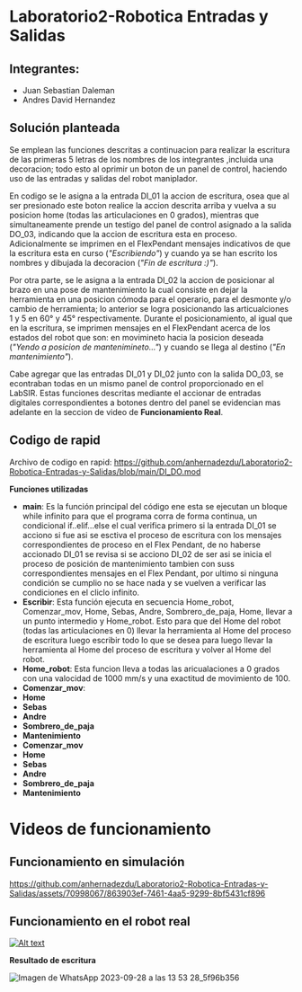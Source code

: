 # Laboratorio2-Robotica Entradas y Salidas
## Integrantes:

- Juan Sebastian Daleman
- Andres David Hernandez

## Solución planteada
Se emplean las funciones descritas a continuacion para realizar la escritura de las primeras 5 letras de los nombres de los integrantes ,incluida una decoracion; todo esto al oprimir un boton de un panel de control, haciendo uso de las entradas y salidas del robot maniplador.

En codigo se le asigna a la entrada DI_01 la accion de escritura, osea que al ser presionado este boton realice la accion descrita arriba y vuelva a su posicion home (todas las articulaciones en 0 grados), mientras que simultaneamente prende un testigo del panel de control asignado a la salida DO_03, indicando que la accion de escritura esta en proceso. Adicionalmente se imprimen en el FlexPendant mensajes indicativos de que la escritura esta en curso (_"Escribiendo"_)
y cuando ya se han escrito los nombres y dibujada la decoracion (_"Fin de escritura :)"_).

Por otra parte, se le asigna a la entrada DI_02 la accion de posicionar al brazo en una pose de mantenimiento la cual consiste en dejar la herramienta en una posicion cómoda para el operario, para el desmonte y/o cambio de herramienta; lo  anterior se logra posicionando las articualciones 1 y 5 en 60° y 45° respectivamente. Durante el posicionamiento, al igual que en la escritura, se imprimen mensajes en el FlexPendant acerca de los estados del robot que son: en movimineto hacia la  posicion deseada (_"Yendo a posicion de mantenimineto..."_) y cuando se llega al destino (_"En mantenimiento"_).

Cabe agregar que las entradas DI_01 y DI_02 junto con la salida DO_03, se econtraban todas en un mismo panel de control proporcionado en el LabSIR. Estas funciones descritas mediante el accionar de entradas digitales correspondientes a botones dentro del panel se evidencian mas adelante en la seccion de video de **Funcionamiento Real**.

## Codigo de rapid

Archivo de codigo en rapid: https://github.com/anhernadezdu/Laboratorio2-Robotica-Entradas-y-Salidas/blob/main/DI_DO.mod

**Funciones utilizadas**
* **main**: Es la función principal del código ene esta se ejecutan un bloque while infinito para que el programa corra de forma continua, un condicional if..elif...else el cual verifica primero si la entrada DI_01 se acciono si fue asi se esctiva el proceso de escritura con los mensajes correspondientes de proceso en el Flex Pendant, de no haberse accionado DI_01  se revisa si se acciono DI_02 de ser asi se inicia el proceso de posición de mantenimiento tambien con suss correspondientes mensajes en el Flex Pendant, por ultimo si ninguna condición se cumplio no se hace nada y se vuelven a verificar las condiciones en el cliclo infinito. 
* **Escribir**: Esta función ejecuta en secuencia Home_robot, Comenzar_mov, Home, Sebas, Andre, Sombrero_de_paja, Home, llevar a un punto intermedio y Home_robot. Esto para que del Home del robot  (todas las articulaciones en  0) llevar la herramienta al Home del proceso de escritura luego escribir todo lo que se desea para luego llevar la herramienta al Home del proceso de escritura y volver al Home del robot.
* **Home_robot**: Esta funcion lleva a todas las aricualaciones a 0 grados con una valocidad de 1000 mm/s y una exactitud de movimiento de 100.
* **Comenzar_mov**: 
* **Home**
* **Sebas**
* **Andre**
* **Sombrero_de_paja**
* **Mantenimiento**
* **Comenzar_mov**
* **Home**
* **Sebas**
* **Andre**
* **Sombrero_de_paja**
* **Mantenimiento**

# Videos de funcionamiento
## Funcionamiento en simulación

https://github.com/anhernadezdu/Laboratorio2-Robotica-Entradas-y-Salidas/assets/70998067/863903ef-7461-4aa5-9299-8bf5431cf896

## Funcionamiento en el robot real

[![Alt text](https://img.youtube.com/vi/gwNfsEZBfac/0.jpg)](https://www.youtube.com/watch?v=gwNfsEZBfac)

**Resultado de escritura**

![Imagen de WhatsApp 2023-09-28 a las 13 53 28_5f96b356](https://github.com/anhernadezdu/Laboratorio2-Robotica-Entradas-y-Salidas/assets/70998067/3b9b706b-4106-4cdb-8f90-f2f653c12aff)


